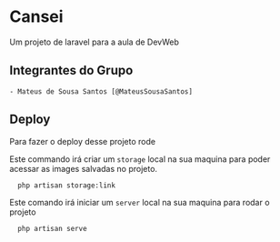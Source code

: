 
# Cansei

Um projeto de laravel para a aula de DevWeb


## Integrantes do Grupo
    - Mateus de Sousa Santos [@MateusSousaSantos]



## Deploy

Para fazer o deploy desse projeto rode

Este commando irá criar um `storage` local na sua maquina para poder acessar as images salvadas no projeto.
```bash
  php artisan storage:link
```

Este comando irá iniciar um `server` local na sua maquina para rodar o projeto

```bash
  php artisan serve
```

